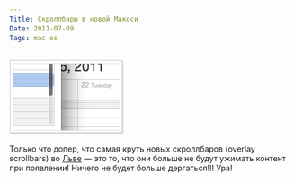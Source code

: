 ```yaml
---
Title: Скроллбары в новой Макоси
Date: 2011-07-09
Tags: mac os
---
```


![overlay_scrollbars.png](images/overlay_scrollbars.png)

Только что допер, что самая круть новых скроллбаров (overlay scrollbars) во [Льве](http://www.apple.com/macosx/) — это то, что они больше не будут ужимать контент при появлении! Ничего не будет больше дергаться!!! Ура!